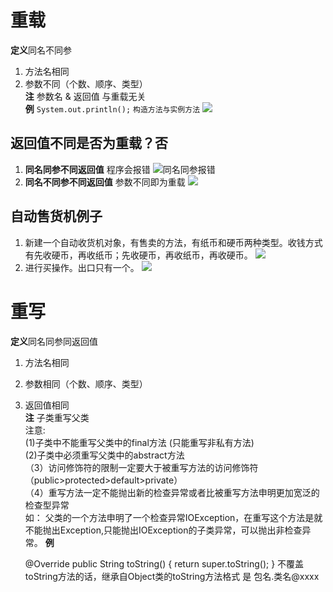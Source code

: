 # 重载
**定义**同名不同参  
1. 方法名相同  
2. 参数不同（个数、顺序、类型）  
**注** 参数名 & 返回值 与重载无关  
**例** `System.out.println();` `构造方法与实例方法`
![](http://i.imgur.com/SALla8Y.png)

## 返回值不同是否为重载？否
1. **同名同参不同返回值** 程序会报错
![同名同参报错](http://i.imgur.com/3PpZx79.png)
2. **同名不同参不同返回值** 参数不同即为重载
![](http://i.imgur.com/2QfgB4w.png)

## 自动售货机例子
1. 新建一个自动收货机对象，有售卖的方法，有纸币和硬币两种类型。收钱方式有先收硬币，再收纸币；先收硬币，再收纸币，再收硬币。
![](http://i.imgur.com/rUHxUvu.png)
2. 进行买操作。出口只有一个。
![](http://i.imgur.com/DsKdiYG.png)

# 重写
**定义**同名同参同返回值  
1. 方法名相同  
2. 参数相同（个数、顺序、类型）  
3. 返回值相同  
**注** 子类重写父类  
 注意:   
        (1)子类中不能重写父类中的final方法 (只能重写非私有方法)  
        (2)子类中必须重写父类中的abstract方法   
	   （3）访问修饰符的限制一定要大于被重写方法的访问修饰符（public>protected>default>private）  
	   （4）重写方法一定不能抛出新的检查异常或者比被重写方法申明更加宽泛的检查型异常   
如：
父类的一个方法申明了一个检查异常IOException，在重写这个方法是就不能抛出Exception,只能抛出IOException的子类异常，可以抛出非检查异常。
**例** 

	@Override
    public String toString() {
        return super.toString();
    }
不覆盖toString方法的话，继承自Object类的toString方法格式 是  包名.类名@xxxx   